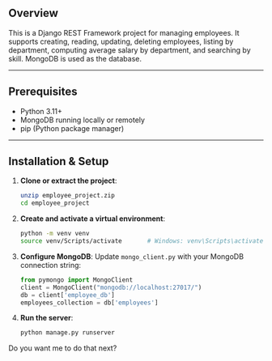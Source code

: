 

## Overview

This is a Django REST Framework project for managing employees. It supports creating, reading, updating, deleting employees, listing by department, computing average salary by department, and searching by skill. MongoDB is used as the database.

---

## Prerequisites

* Python 3.11+
* MongoDB running locally or remotely
* pip (Python package manager)

---

## Installation & Setup

1. **Clone or extract the project**:

   ```bash
   unzip employee_project.zip
   cd employee_project
   ```

2. **Create and activate a virtual environment**:

   ```bash
   python -m venv venv
   source venv/Scripts/activate       # Windows: venv\Scripts\activate
   ```

3. **Configure MongoDB**:
   Update `mongo_client.py` with your MongoDB connection string:

   ```python
   from pymongo import MongoClient
   client = MongoClient("mongodb://localhost:27017/")
   db = client['employee_db']
   employees_collection = db['employees']
   ```

4. **Run the server**:

   ```bash
   python manage.py runserver
   ```


Do you want me to do that next?
